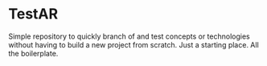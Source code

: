 # TestAR
Simple repository to quickly branch of and test concepts or technologies without having to build a new project from scratch. Just a starting place. All the boilerplate. 
